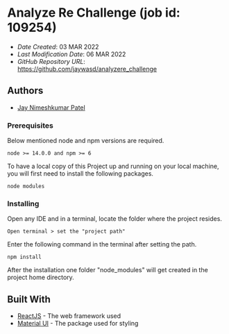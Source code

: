 # Analyze Re Challenge (job id: 109254)

* *Date Created*: 03 MAR 2022
* *Last Modification Date*: 06 MAR 2022
* *GitHub Repository URL*: <https://github.com/jaywasd/analyzere_challenge>

## Authors

* [Jay Nimeshkumar Patel](jy982893@dal.ca)

### Prerequisites
Below mentioned node and npm versions are required.
```
node >= 14.0.0 and npm >= 6
```
To have a local copy of this Project up and running on your local machine, you will first need to install the following packages.
```
node modules
```
### Installing

Open any IDE and in a terminal, locate the folder where the project resides.

```
Open terminal > set the "project path"
```

Enter the following command in the terminal after setting the path.
```
npm install
```

After the installation one folder "node_modules" will get created in the project home directory.

## Built With

* [ReactJS](https://reactjs.org/docs/getting-started.html) - The web framework used
* [Material UI](https://mui.com/getting-started/installation/) - The package used for styling

